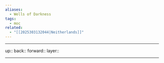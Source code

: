 ```yaml
---
aliases:
  - Wells of Darkness
tags:
  - moc
related:
  - "[[2025303132044|Neitherlands]]"
---
```


***

up:: 
back:: 
forward:: 
layer:: 

***
